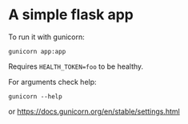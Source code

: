 # A simple flask app

To run it with gunicorn:

```
gunicorn app:app
```

Requires `HEALTH_TOKEN=foo` to be healthy.

For arguments check help:

```
gunicorn --help
```

or https://docs.gunicorn.org/en/stable/settings.html
